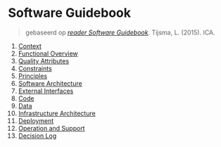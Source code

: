 # Software Guidebook

> gebaseerd op _[reader Software Guidebook](reader-software-guidebook.pdf)_. Tijsma, L. (2015). ICA.

<!--
  note: overleg in het team en met de PO welke onderdelen wat gaan bevatten tijdens een sprint.
-->

1. [Context](https://github.com/HANICA-DWA/sep2021-project-numbat/blob/main/docs/software-guidebook/software-guidebook-huisnieuws.md#context)
1. [Functional Overview](https://github.com/HANICA-DWA/sep2021-project-numbat/blob/main/docs/software-guidebook/software-guidebook-huisnieuws.md#functional-overview)
1. [Quality Attributes](https://github.com/HANICA-DWA/sep2021-project-numbat/blob/main/docs/software-guidebook/software-guidebook-huisnieuws.md#quality-attributes)
1. [Constraints](https://github.com/HANICA-DWA/sep2021-project-numbat/blob/main/docs/software-guidebook/software-guidebook-huisnieuws.md#constraints)
1. [Principles](https://github.com/HANICA-DWA/sep2021-project-numbat/blob/main/docs/software-guidebook/software-guidebook-huisnieuws.md#principles)
1. [Software Architecture](https://github.com/HANICA-DWA/sep2021-project-numbat/blob/main/docs/software-guidebook/software-guidebook-huisnieuws.md#software-architecture)
1. [External Interfaces](https://github.com/HANICA-DWA/sep2021-project-numbat/blob/main/docs/software-guidebook/software-guidebook-huisnieuws.md#external-interfaces)
1. [Code](https://github.com/HANICA-DWA/sep2021-project-numbat/blob/main/docs/software-guidebook/software-guidebook-huisnieuws.md#code)
1. [Data](https://github.com/HANICA-DWA/sep2021-project-numbat/blob/main/docs/software-guidebook/software-guidebook-huisnieuws.md#data)
1. [Infrastructure Architecture](https://github.com/HANICA-DWA/sep2021-project-numbat/blob/main/docs/software-guidebook/software-guidebook-huisnieuws.md#infrastructure-architecture)
1. [Deployment](https://github.com/HANICA-DWA/sep2021-project-numbat/blob/main/docs/software-guidebook/software-guidebook-huisnieuws.md#deployment-1)
1. [Operation and Support](https://github.com/HANICA-DWA/sep2021-project-numbat/blob/main/docs/software-guidebook/software-guidebook-huisnieuws.md#operation-and-support---sprint-2)
1. [Decision Log](https://github.com/HANICA-DWA/sep2021-project-numbat/blob/main/docs/software-guidebook/software-guidebook-huisnieuws.md#decision-log)
